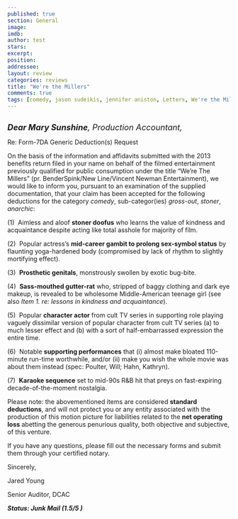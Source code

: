 ```yaml
---
published: true
section: General
image: 
imdb: 
author: test 
stars: 
excerpt: 
position: 
addressee: 
layout: review
categories: reviews
title: "We're the Millers"
comments: true
tags: [comedy, jason sudeikis, jennifer aniston, Letters, We're the Millers]
---
```

<div><p><span class="full-image-block ssNonEditable"><span><a href="/letters/2013/8/15/were-the-millers.html"><img src="http://static.squarespace.com/static/5005f6bcc4aa41161b33e89e/5329cf1fe4b07c068ebf74de/5329cf1fe4b07c068ebf788f/1376574129947/We're%20the%20Millers.jpg" alt="" /></a></span></span></p>
<p><em style="font-size:130%;"><strong>Dear Mary Sunshine</strong>, Production Accountant,</em></p>
<p>Re: Form-7DA Generic Deduction(s) Request</p>
<p>On the basis of the information and affidavits submitted with the 2013 benefits return filed in your name on behalf of the filmed entertainment previously qualified for public consumption under the title &ldquo;We&rsquo;re The Millers&rdquo; (pr. BenderSpink/New Line/Vincent Newman Entertainment), we would like to inform you, pursuant to an examination of the supplied documentation, that your claim has been accepted for the following deductions for the category <em>comedy</em>, sub-categor(ies) <em>gross</em>-<em>out</em>, <em>stoner</em>, <em>anarchic</em>:</p>
<p>(1)&nbsp; Aimless and aloof <strong>stoner doofus</strong> who learns the value of kindness and acquaintance despite acting like total asshole for majority of film.</p>
<p>(2)&nbsp; Popular actress&rsquo;s <strong>mid-career gambit to prolong sex-symbol status</strong> by flaunting yoga-hardened body (compromised by lack of rhythm to slightly mortifying effect).</p>
<p>(3)&nbsp; <strong>Prosthetic genitals</strong>, monstrously swollen by exotic bug-bite.</p>
<p>(4)&nbsp; <strong>Sass-mouthed gutter-rat</strong> who, stripped of baggy clothing and dark eye makeup, is revealed to be wholesome Middle-American teenage girl (see also <em>Item 1. re: lessons in kindness and acquaintance</em>).</p>
<p>(5)&nbsp; Popular <strong>character actor</strong> from cult TV series in supporting role playing vaguely dissimilar version of popular character from cult TV series (a) to much lesser effect and (b) with a sort of half-embarrassed expression the entire time.</p>
<p>(6)&nbsp; Notable <strong>supporting performances</strong> that (i) almost make bloated 110-minute run-time worthwhile, and/or (ii) make you wish the whole movie was about them instead (spec: Poulter, Will; Hahn, Kathryn).</p>
<p>(7)&nbsp; <strong>Karaoke sequence</strong> set to mid-90s R&amp;B hit that preys on fast-expiring decade-of-the-moment nostalgia.</p>
<p>Please note: the abovementioned items are considered <strong>standard deductions</strong>, and will not protect you or any entity associated with the production of this motion picture for liabilities related to the <strong>net operating loss</strong> abetting the generous penurious quality, both objective and subjective, of this venture.</p>
<p>If you have any questions, please fill out the necessary forms and submit them through your certified notary.</p>
<p>Sincerely,&nbsp;</p>
<p>Jared Young</p>
<p>Senior Auditor, DCAC</p>
<p><strong><em>Status: Junk Mail (1.5/5 )</em></strong></p></div>

